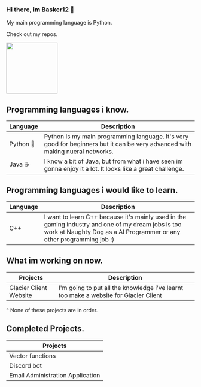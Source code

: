### Hi there, im Basker12 👋

My main programming language is Python.

Check out my repos.

   <img align="" height="137px" weight="500" src="https://github-readme-stats.vercel.app/api/top-langs/?username=Basker12&langs_count=8&&hide_title=true&hide_border=true&layout=compact&bg_color=0,EEAECA,94BBE9&theme=graywhite"/>
</a>

Programming languages i know.
--------------------------------------------------------------------------------------------------------------------------------------------------------------------------------
| Language | Description |
| --- | --- |
| Python 🐍 | Python is my main programming language. It's very good for beginners but it can be very advanced with making nueral networks. |
| Java ☕ | I know a bit of Java, but from what i have seen im gonna enjoy it a lot. It looks like a great challenge. |

Programming languages i would like to learn.
--------------------------------------------------------------------------------------------------------------------------------------------------------------------------------
| Language | Description |
| --- | --- |
| C++ | I want to learn C++ because it's mainly used in the gaming industry and one of my dream jobs is too work at Naughty Dog as a AI Programmer or any other programming job :) |

What im working on now.
--------------------------------------------------------------------------------------------------------------------------------------------------------------------------------
| Projects | Description |
| --- | --- |
| Glacier Client Website | I'm going to put all the knowledge i've learnt too make a website for Glacier Client |

^ None of these projects are in order.

Completed Projects.
------------------------------------------------------------------------------------------------------------------------------------------------------------------------------
| Projects |
| --- |
| Vector functions |
| Discord bot |
| Email Administration Application |

